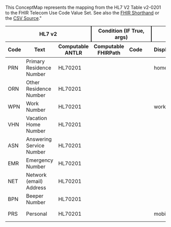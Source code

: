 
This ConceptMap represents the mapping from the HL7 V2 Table v2-0201 to the FHIR Telecom Use Code Value Set. See also the <a href='https://github.com/HL7/v2-to-fhir/blob/master/tank/ConceptMap v2-0201 to Telecom Use Code.fsh'>FHIR Shorthand</a> or the <a href='https://github.com/HL7/v2-to-fhir/blob/master/mappings/'>CSV Source</a>."
<table class='grid'><thead>
<tr><th colspan='3' style='border-right: 2px solid black;'>HL7 v2</th><th colspan='3' style='border-right: 2px solid black;'>Condition (IF True, args)</th><th colspan='4'>HL7 FHIR</th><th>Comments</th></tr>
<tr><th>Code</th><th>Text</th><th>Computable ANTLR</th><th>Computable FHIRPath</th><th>Code</th><th>&#xA0;</th><th>Display</th><th>Code System</th><th>&#xA0;</th></tr></thead>
<tbody>
<tr><td>PRN</td><td>Primary Residence Number</td><td style='border-right: 2px'>HL70201</td><td></td><td></td><td style='border-right: 2px'></td><td>home</td><td></td><td>Home</td><td>http://hl7.org/fhir/contact-point-use</td><td></td></tr>
<tr><td>ORN</td><td>Other Residence Number</td><td style='border-right: 2px'>HL70201</td><td></td><td></td><td style='border-right: 2px'></td><td></td><td></td><td></td><td></td><td></td></tr>
<tr><td>WPN</td><td>Work Number</td><td style='border-right: 2px'>HL70201</td><td></td><td></td><td style='border-right: 2px'></td><td>work</td><td></td><td>Work</td><td>http://hl7.org/fhir/contact-point-use</td><td></td></tr>
<tr><td>VHN</td><td>Vacation Home Number</td><td style='border-right: 2px'>HL70201</td><td></td><td></td><td style='border-right: 2px'></td><td></td><td></td><td></td><td></td><td></td></tr>
<tr><td>ASN</td><td>Answering Service Number</td><td style='border-right: 2px'>HL70201</td><td></td><td></td><td style='border-right: 2px'></td><td></td><td></td><td></td><td></td><td></td></tr>
<tr><td>EMR</td><td>Emergency Number</td><td style='border-right: 2px'>HL70201</td><td></td><td></td><td style='border-right: 2px'></td><td></td><td></td><td></td><td></td><td></td></tr>
<tr><td>NET</td><td>Network (email) Address</td><td style='border-right: 2px'>HL70201</td><td></td><td></td><td style='border-right: 2px'></td><td></td><td></td><td></td><td></td><td></td></tr>
<tr><td>BPN</td><td>Beeper Number</td><td style='border-right: 2px'>HL70201</td><td></td><td></td><td style='border-right: 2px'></td><td></td><td></td><td></td><td></td><td></td></tr>
<tr><td>PRS</td><td>Personal</td><td style='border-right: 2px'>HL70201</td><td></td><td></td><td style='border-right: 2px'></td><td>mobile</td><td></td><td>Mobile</td><td>http://hl7.org/fhir/contact-point-use</td><td></td></tr>
</tbody></table>
